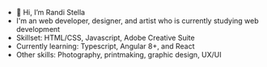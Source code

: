 - 👋 Hi, I’m Randi Stella
- I'm an web developer, designer, and artist who is currently studying web development
- Skillset: HTML/CSS, Javascript, Adobe Creative Suite
- Currently learning: Typescript, Angular 8+, and React
- Other skills: Photography, printmaking, graphic design, UX/UI


